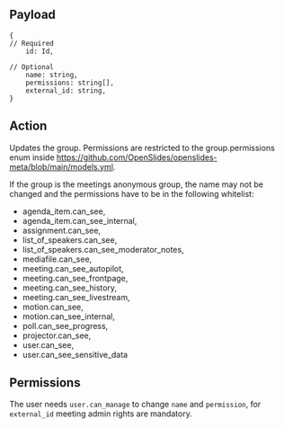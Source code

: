 ## Payload
```
{
// Required
    id: Id,

// Optional
    name: string,
    permissions: string[],
    external_id: string,
}
```

## Action
Updates the group. Permissions are restricted to the group.permissions enum inside https://github.com/OpenSlides/openslides-meta/blob/main/models.yml.

If the group is the meetings anonymous group, the name may not be changed and the permissions have to be in the following whitelist:
- agenda_item.can_see,
- agenda_item.can_see_internal,
- assignment.can_see,
- list_of_speakers.can_see,
- list_of_speakers.can_see_moderator_notes,
- mediafile.can_see,
- meeting.can_see_autopilot,
- meeting.can_see_frontpage,
- meeting.can_see_history,
- meeting.can_see_livestream,
- motion.can_see,
- motion.can_see_internal,
- poll.can_see_progress,
- projector.can_see,
- user.can_see,
- user.can_see_sensitive_data

## Permissions
The user needs `user.can_manage` to change `name` and `permission`, for `external_id` meeting admin rights are mandatory.
